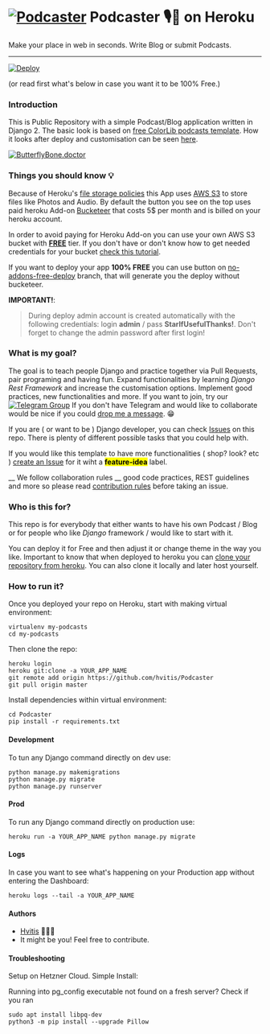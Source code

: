 # [![Podcaster](./PodcasterLogo25.png)](https://hvitis.com/free-podcasts-blog-template-based-on-django) Podcaster 🎙️📝 on Heroku
Make your place in web in seconds. Write Blog or submit Podcasts. 
___
[![Deploy](https://www.herokucdn.com/deploy/button.png)](https://heroku.com/deploy)

(or read first what's below in case you want it to be 100% Free.)

### Introduction

This is Public Repository with a simple Podcast/Blog application written in Django 2. The basic look is based on [free ColorLib podcasts template][0]. How it looks after deploy and customisation can be seen [here][1].

[![ButterflyBone.doctor](https://i.ibb.co/x6XwqKj/Screenshot-2020-04-10-at-20-31-16.png
)](http://www.butterflybone.doctor/en-us/home)



### Things you should know 💡

Because of Heroku's [file storage policies][2] this App uses [AWS S3][3] to store files like Photos and Audio. By default the button you see on the top uses paid heroku Add-on [Bucketeer][4] that costs 5$ per month and is billed on your heroku account.

In order to avoid paying for Heroku Add-on you can use your own AWS S3 bucket with [__FREE__][5] tier. If you don't have or don't know how to get needed credentials for your bucket [check this tutorial][6].

If you want to deploy your app __100% FREE__ you can use button on [no-addons-free-deploy][7] branch, that will generate you the deploy without bucketeer.

__IMPORTANT!__:
> During deploy admin account is created automatically with the following credentials: login __admin__ / pass __StarIfUsefulThanks!__. Don't forget to change the admin password after first login!

[0]: https://colorlib.com/wp/template/mypodcast/
[1]: https://butterflybone.doctor
[2]: https://help.heroku.com/K1PPS2WM/why-are-my-file-uploads-missing-deleted
[3]: https://aws.amazon.com/s3/pricing/
[4]: https://elements.heroku.com/addons/bucketeer
[5]: https://aws.amazon.com/free/?nc1=h_ls&all-free-tier.sort-by=item.additionalFields.SortRank&all-free-tier.sort-order=asc
[6]: https://simpleisbetterthancomplex.com/tutorial/2017/08/01/how-to-setup-amazon-s3-in-a-django-project.html
[7]: https://github.com/hvitis/Podcaster/tree/no-addons-free-deploy

### What is my goal?

The goal is to teach people Django and practice together via Pull Requests, pair programing and having fun. Expand functionalities by learning _Django Rest Framework_ and increase the customisation options. Implement good practices, new functionalities and more. 
If you want to join, try our [![Telegram Group](https://patrolavia.github.io/telegram-badge/chat.png)](https://patrolavia.github.io/telegram-badge/chat.png) If you don't have Telegram and would like to collaborate would be nice if you could [drop me a message][12]. 😁

If you are ( or want to be ) Django developer, you can check [Issues][8] on this repo. There is plenty of different possible tasks that you could help with. 

If you would like this template to have more functionalities ( shop? look? etc ) [create an Issue][9] for it wiht a <mark>__feature-idea__</mark> label. 

__ We follow collaboration rules __ good code practices, REST guidelines and more so please read [contribution rules][33] before taking an issue.

[8]: https://github.com/hvitis/Podcaster/issues
[9]: https://github.com/hvitis/Podcaster/issues/new
[12]: https://hvitis.com/contact
[33]: https://github.com/PodcasterDJ/Podcaster/edit/master/CONTRIBUTE.md
### Who is this for?

This repo is for everybody that either wants to have his own Podcast / Blog or for people who like _Django_ framework / would like to start with it.

You can deploy it for Free and then adjust it or change theme in the way you like. Important to know that when deployed to heroku you can [clone your repository from heroku][10]. You can also clone it locally and later host yourself.

[10]: https://stackoverflow.com/questions/13804885/heroku-gitclone-creates-empty-repository

### How to run it?

Once you deployed your repo on Heroku, start with making virtual environment:
```
virtualenv my-podcasts
cd my-podcasts
```

Then clone the repo:
```
heroku login
heroku git:clone -a YOUR_APP_NAME
git remote add origin https://github.com/hvitis/Podcaster
git pull origin master
```


Install dependencies within virtual environment:
```
cd Podcaster
pip install -r requirements.txt
```


#### Development

To tun any Django command directly on dev use:
```
python manage.py makemigrations
python manage.py migrate
python manage.py runserver
```

#### Prod

To run any Django command directly on production use:
```
heroku run -a YOUR_APP_NAME python manage.py migrate
```

#### Logs

In case you want to see what's happening on your Production app without entering the Dashboard:
```
heroku logs --tail -a YOUR_APP_NAME
```

#### Authors

- [Hvitis][11] 👨🏼‍💻
- It might be you! Feel free to contribute.

[11]: https://hvitis.com


#### Troubleshooting

Setup on Hetzner Cloud. Simple Install:



Running into pg_config executable not found on a fresh server? Check if you ran 
```
sudo apt install libpq-dev
python3 -m pip install --upgrade Pillow
```
